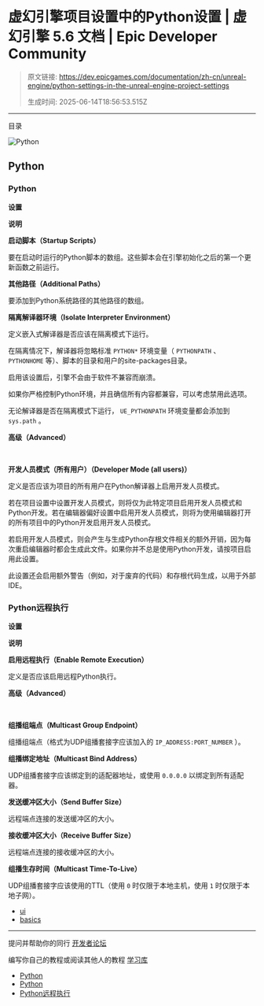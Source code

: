 # 虚幻引擎项目设置中的Python设置 | 虚幻引擎 5.6 文档 | Epic Developer Community

> 原文链接: https://dev.epicgames.com/documentation/zh-cn/unreal-engine/python-settings-in-the-unreal-engine-project-settings
> 
> 生成时间: 2025-06-14T18:56:53.515Z

---

目录

![Python](https://dev.epicgames.com/community/api/documentation/image/89aa1972-9cc6-42b4-81a5-208bfe081563?resizing_type=fill&width=1920&height=335)

## Python

### Python

**设置**

**说明**

**启动脚本（Startup Scripts）**

要在启动时运行的Python脚本的数组。这些脚本会在引擎初始化之后的第一个更新函数之前运行。

**其他路径（Additional Paths）**

要添加到Python系统路径的其他路径的数组。

**隔离解译器环境（Isolate Interpreter Environment）**

定义嵌入式解译器是否应该在隔离模式下运行。

在隔离情况下，解译器将忽略标准 `PYTHON*` 环境变量（ `PYTHONPATH` 、 `PYTHONHOME` 等）、脚本的目录和用户的site-packages目录。

启用该设置后，引擎不会由于软件不兼容而崩溃。

如果你严格控制Python环境，并且确信所有内容都兼容，可以考虑禁用此选项。

无论解译器是否在隔离模式下运行， `UE_PYTHONPATH` 环境变量都会添加到 `sys.path` 。

**高级（Advanced）**

 

**开发人员模式（所有用户）（Developer Mode (all users)）**

定义是否应该为项目的所有用户在Python解译器上启用开发人员模式。

若在项目设置中设置开发人员模式，则将仅为此特定项目启用开发人员模式和Python开发。若在编辑器偏好设置中启用开发人员模式，则将为使用编辑器打开的所有项目中的Python开发启用开发人员模式。

若启用开发人员模式，则会产生与生成Python存根文件相关的额外开销，因为每次重启编辑器时都会生成此文件。如果你并不总是使用Python开发，请按项目启用此设置。

此设置还会启用额外警告（例如，对于废弃的代码）和存根代码生成，以用于外部IDE。

### Python远程执行

**设置**

**说明**

**启用远程执行（Enable Remote Execution）**

定义是否应该启用远程Python执行。

**高级（Advanced）**

 

**组播组端点（Multicast Group Endpoint）**

组播组端点（格式为UDP组播套接字应该加入的 `IP_ADDRESS:PORT_NUMBER` ）。

**组播绑定地址（Multicast Bind Address）**

UDP组播套接字应该绑定到的适配器地址，或使用 `0.0.0.0` 以绑定到所有适配器。

**发送缓冲区大小（Send Buffer Size）**

远程端点连接的发送缓冲区的大小。

**接收缓冲区大小（Receive Buffer Size）**

远程端点连接的接收缓冲区的大小。

**组播生存时间（Multicast Time-To-Live）**

UDP组播套接字应该使用的TTL（使用 `0` 时仅限于本地主机，使用 `1` 时仅限于本地子网）。

-   [ui](https://dev.epicgames.com/community/search?query=ui)
-   [basics](https://dev.epicgames.com/community/search?query=basics)

* * *

提问并帮助你的同行 [开发者论坛](https://forums.unrealengine.com/categories?tag=unreal-engine)

编写你自己的教程或阅读其他人的教程 [学习库](https://dev.epicgames.com/community/unreal-engine/learning)

-   [Python](/documentation/zh-cn/unreal-engine/python-settings-in-the-unreal-engine-project-settings#python)
-   [Python](/documentation/zh-cn/unreal-engine/python-settings-in-the-unreal-engine-project-settings#python-2)
-   [Python远程执行](/documentation/zh-cn/unreal-engine/python-settings-in-the-unreal-engine-project-settings#python%E8%BF%9C%E7%A8%8B%E6%89%A7%E8%A1%8C)